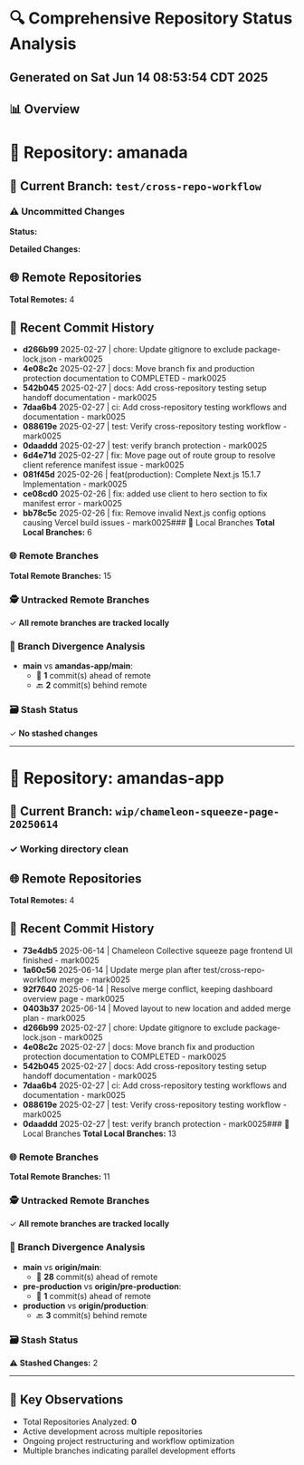 # 🔍 Comprehensive Repository Status Analysis

## Generated on Sat Jun 14 08:53:54 CDT 2025

## 📊 Overview

# 📁 Repository: amanada

## 🌳 Current Branch: `test/cross-repo-workflow`

### ⚠️ Uncommitted Changes

**Status:**

**Detailed Changes:**

## 🌐 Remote Repositories

**Total Remotes:** 4

## 📜 Recent Commit History

- **d266b99** 2025-02-27 | chore: Update gitignore to exclude package-lock.json - mark0025
- **4e08c2c** 2025-02-27 | docs: Move branch fix and production protection documentation to COMPLETED - mark0025
- **542b045** 2025-02-27 | docs: Add cross-repository testing setup handoff documentation - mark0025
- **7daa6b4** 2025-02-27 | ci: Add cross-repository testing workflows and documentation - mark0025
- **088619e** 2025-02-27 | test: Verify cross-repository testing workflow - mark0025
- **0daaddd** 2025-02-27 | test: verify branch protection - mark0025
- **6d4e71d** 2025-02-27 | fix: Move page out of route group to resolve client reference manifest issue - mark0025
- **081f45d** 2025-02-26 | feat(production): Complete Next.js 15.1.7 Implementation - mark0025
- **ce08cd0** 2025-02-26 | fix: added use client to hero section to fix manifest error - mark0025
- **bb78c5c** 2025-02-26 | fix: Remove invalid Next.js config options causing Vercel build issues - mark0025### 🌿 Local Branches
  **Total Local Branches:** 6

### 🌐 Remote Branches

**Total Remote Branches:** 15

### 🕵️ Untracked Remote Branches

✓ **All remote branches are tracked locally**

### 🔀 Branch Divergence Analysis

- **main** vs **amandas-app/main**:
  - 🚀 **1** commit(s) ahead of remote
  - 🔙 **2** commit(s) behind remote

### 🗃️ Stash Status

✓ **No stashed changes**

---

# 📁 Repository: amandas-app

## 🌳 Current Branch: `wip/chameleon-squeeze-page-20250614`

### ✓ Working directory clean

## 🌐 Remote Repositories

**Total Remotes:** 4

## 📜 Recent Commit History

- **73e4db5** 2025-06-14 | Chameleon Collective squeeze page frontend UI finished - mark0025
- **1a60c56** 2025-06-14 | Update merge plan after test/cross-repo-workflow merge - mark0025
- **92f7640** 2025-06-14 | Resolve merge conflict, keeping dashboard overview page - mark0025
- **0403b37** 2025-06-14 | Moved layout to new location and added merge plan - mark0025
- **d266b99** 2025-02-27 | chore: Update gitignore to exclude package-lock.json - mark0025
- **4e08c2c** 2025-02-27 | docs: Move branch fix and production protection documentation to COMPLETED - mark0025
- **542b045** 2025-02-27 | docs: Add cross-repository testing setup handoff documentation - mark0025
- **7daa6b4** 2025-02-27 | ci: Add cross-repository testing workflows and documentation - mark0025
- **088619e** 2025-02-27 | test: Verify cross-repository testing workflow - mark0025
- **0daaddd** 2025-02-27 | test: verify branch protection - mark0025### 🌿 Local Branches
  **Total Local Branches:** 13

### 🌐 Remote Branches

**Total Remote Branches:** 11

### 🕵️ Untracked Remote Branches

✓ **All remote branches are tracked locally**

### 🔀 Branch Divergence Analysis

- **main** vs **origin/main**:
  - 🚀 **28** commit(s) ahead of remote
- **pre-production** vs **origin/pre-production**:
  - 🚀 **1** commit(s) ahead of remote
- **production** vs **origin/production**:
  - 🔙 **3** commit(s) behind remote

### 🗃️ Stash Status

⚠️ **Stashed Changes:** 2

---

## 🚀 Key Observations

- Total Repositories Analyzed: **0**
- Active development across multiple repositories
- Ongoing project restructuring and workflow optimization
- Multiple branches indicating parallel development efforts

